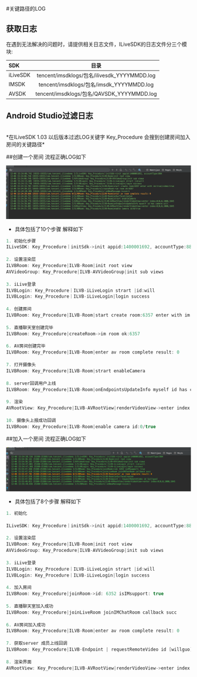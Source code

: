 #关键路径的LOG 

## 获取日志
在遇到无法解决的问题时，请提供相关日志文件，ILiveSDK的日志文件分三个模块:

SDK|目录
:--|:--:
iLiveSDK|tencent/imsdklogs/包名/ilivesdk_YYYYMMDD.log
IMSDK|tencent/imsdklogs/包名/imsdk_YYYYMMDD.log
AVSDK|tencent/imsdklogs/包名/QAVSDK_YYYYMMDD.log


## Android Studio过滤日志

<br/>
*在ILiveSDK 1.03 以后版本过滤LOG关键字 Key_Procedure 会搜到创建房间加入房间的关键路径*
<br/>

##创建一个房间  流程正确LOG如下

![](../../raw/rightProcess.png)

- 具体包括了10个步骤 解释如下    

```C
1. 初始化步骤
ILiveSDK: Key_Procedure｜initSdk->init appid:1400001692, accountType:884    

2. 设置渲染层       
ILVBRoom: Key_Procedure|ILVB-Room|init root view    
AVVideoGroup: Key_Procedure|ILVB-AVVideoGroup|init sub views
    
3. iLive登录   
ILVBLogin: Key_Procedure｜ILVB-iLiveLogin strart |id:will     
ILVBLogin: Key_Procedure｜ILVB-iLiveLogin|login success    

4. 创建房间   
ILVBRoom: Key_Procedure|ILVB-Room|start create room:6357 enter with im:true|video:true   

5. 直播聊天室创建完毕
ILVBRoom: Key_Procedure|createRoom->im room ok:6357     

6. AV房间创建完毕
ILVBRoom: Key_Procedure|ILVB-Room|enter av room complete result: 0      

7. 打开摄像头
ILVBRoom: Key_Procedure|ILVB-Room|strart enableCamera     

8. server回调用户上线
ILVBRoom: Key_Procedure|ILVB-Room|onEndpointsUpdateInfo myself id has camera will     

9. 渲染
AVRootView: Key_Procedure|ILVB-AVRootView|renderVideoView->enter index:0|0,0,1080,1845       

10. 摄像头上报成功回调    
ILVBRoom: Key_Procedure|ILVB-Room|enable camera id:0/true     

```



##加入一个房间  流程正确LOG如下

![](../../raw/joinRoomProcess.png)

- 具体包括了8个步骤 解释如下 



```C
1. 初始化 

ILiveSDK: Key_Procedure｜initSdk->init appid:1400001692, accountType:884   
  
2. 设置渲染层
ILVBRoom: Key_Procedure|ILVB-Room|init root view      
AVVideoGroup: Key_Procedure|ILVB-AVVideoGroup|init sub views   

3. iLive登录
ILVBLogin: Key_Procedure｜ILVB-iLiveLogin strart |id:will      
ILVBLogin: Key_Procedure｜ILVB-iLiveLogin|login success       

4. 加入房间  
ILVBRoom: Key_Procedure|joinRoom->id: 6352 isIMsupport: true       

5. 直播聊天室加入成功    
ILVBRoom: Key_Procedure|joinLiveRoom joinIMChatRoom callback succ    

6. AV房间加入成功       
ILVBRoom: Key_Procedure|ILVB-Room|enter av room complete result: 0        

7. 获取server 成员上线回调 
ILVBRoom: Key_Procedure|ILVB-Endpoint | requestRemoteVideo id [willguo]     

8. 渲染界面
AVRootView: Key_Procedure|ILVB-AVRootView|renderVideoView->enter index:0| 0,0,1080,1845      

```
